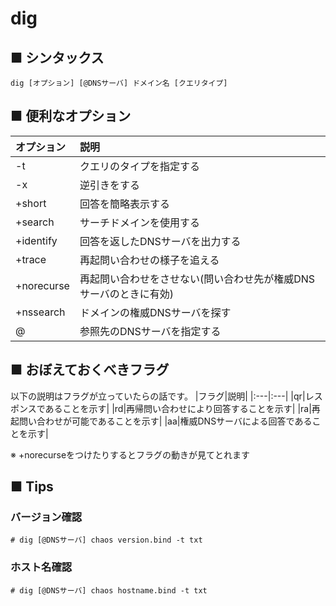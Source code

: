 # dig
## ■ シンタックス
```
dig [オプション] [@DNSサーバ] ドメイン名 [クエリタイプ]
```
## ■ 便利なオプション
|オプション|説明|
|:---|:---|
|-t|クエリのタイプを指定する|
|-x|逆引きをする|
|+short|回答を簡略表示する|
|+search|サーチドメインを使用する|
|+identify|回答を返したDNSサーバを出力する|
|+trace|再起問い合わせの様子を追える|
|+norecurse|再起問い合わせをさせない(問い合わせ先が権威DNSサーバのときに有効)|
|+nssearch|ドメインの権威DNSサーバを探す|
|@|参照先のDNSサーバを指定する|

## ■ おぼえておくべきフラグ
以下の説明はフラグが立っていたらの話です。
|フラグ|説明|
|:---|:---|
|qr|レスポンスであることを示す|
|rd|再帰問い合わせにより回答することを示す|
|ra|再起問い合わせが可能であることを示す|
|aa|権威DNSサーバによる回答であることを示す|

※ +norecurseをつけたりするとフラグの動きが見てとれます

## ■ Tips
### バージョン確認
```
# dig [@DNSサーバ] chaos version.bind -t txt
```

### ホスト名確認
```
# dig [@DNSサーバ] chaos hostname.bind -t txt
```
